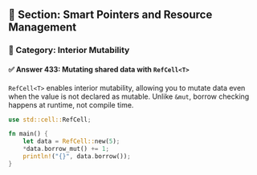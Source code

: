 ## 📘 Section: Smart Pointers and Resource Management  
### 🔹 Category: Interior Mutability  
#### ✅ Answer 433: Mutating shared data with `RefCell<T>`

`RefCell<T>` enables interior mutability, allowing you to mutate data even when the value is not declared as mutable. Unlike `&mut`, borrow checking happens at runtime, not compile time.

```rust
use std::cell::RefCell;

fn main() {
    let data = RefCell::new(5);
    *data.borrow_mut() += 1;
    println!("{}", data.borrow());
}
```
